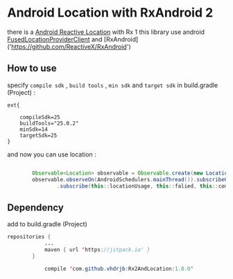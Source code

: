 # Android Location with RxAndroid 2

there is a [Android Reactive Location]('https://github.com/mcharmas/Android-ReactiveLocation') with Rx 1
this library use android [FusedLocationProviderClient]('https://developer.android.com/training/location/retrieve-current.html') and [RxAndroid] ('https://github.com/ReactiveX/RxAndroid')

## How to use

specify ``` compile sdk ``` , ``` build tools ``` , ``` min sdk ``` and ``` target sdk ``` in build.gradle (Project) :

```
ext{

    compileSdk=25
    buildTools="25.0.2"
    minSdk=14
    targetSdk=25
}

```

and now you can use location : 

``` java

        Observable<Location> observable = Observable.create(new LocationObservable(this));
        observable.observeOn(AndroidSchedulers.mainThread()).subscribeOn(Schedulers.io())
                .subscribe(this::locationUsage, this::falied, this::complete);

```


## Dependency 
add to build.gradle (Project)
```java
repositories {
            ...
            maven { url 'https://jitpack.io' }
        }

```

``` java 
            compile 'com.github.vhdrjb:Rx2AndLocation:1.0.0'
```
